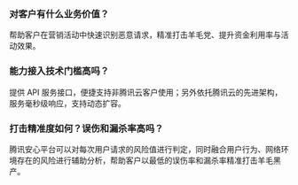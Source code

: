 ### 对客户有什么业务价值？
帮助客户在营销活动中快速识别恶意请求，精准打击羊毛党、提升资金利用率与活动效果。

### 能力接入技术门槛高吗？
提供 API 服务接口，便捷支持非腾讯云客户使用；另外依托腾讯云的先进架构，服务毫秒级响应，支持动态扩容。

### 打击精准度如何？误伤和漏杀率高吗？
腾讯安心平台可以对每次用户请求的风险值进行判定，同时融合用户行为、网络环境存在的风险进行辅助分析，帮助客户以最低的误伤率和漏杀率精准打击羊毛黑产。
